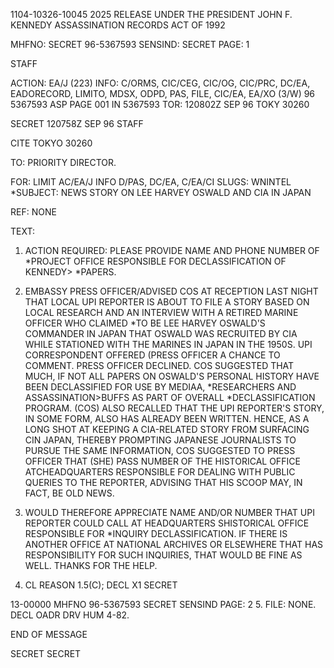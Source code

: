1104-10326-10045 2025 RELEASE UNDER THE PRESIDENT JOHN F. KENNEDY ASSASSINATION RECORDS ACT OF 1992

MHFNO:
SECRET
96-5367593
SENSIND:
SECRET
PAGE: 1

STAFF

ACTION: EA/J (223) INFO: C/ORMS, CIC/CEG, CIC/OG, CIC/PRC, DC/EA,
EADORECORD, LIMITO, MDSX, ODPD, PAS, FILE, CIC/EA, EA/XO (3/W)
96 5367593
ASP
PAGE 001 IN 5367593
TOR: 120802Z SEP 96 TOKY 30260

SECRET 120758Z SEP 96 STAFF

CITE TOKYO 30260

TO: PRIORITY DIRECTOR.

FOR: LIMIT AC/EA/J INFO D/PAS, DC/EA, C/EA/CI
SLUGS: WNINTEL
*SUBJECT: NEWS STORY ON LEE HARVEY OSWALD AND CIA IN JAPAN

REF: NONE

TEXT:

1. ACTION REQUIRED: PLEASE PROVIDE NAME AND PHONE NUMBER OF
*PROJECT OFFICE RESPONSIBLE FOR DECLASSIFICATION OF KENNEDY>
*<ASSASSINATION>PAPERS.

2. EMBASSY PRESS OFFICER/ADVISED COS AT RECEPTION LAST NIGHT
THAT LOCAL UPI REPORTER IS ABOUT TO FILE A STORY BASED ON LOCAL
RESEARCH AND AN INTERVIEW WITH A RETIRED MARINE OFFICER WHO CLAIMED
*TO BE LEE HARVEY OSWALD'S COMMANDER IN JAPAN THAT OSWALD WAS
RECRUITED BY CIA WHILE STATIONED WITH THE MARINES IN JAPAN IN THE
1950S. UPI CORRESPONDENT OFFERED (PRESS OFFICER A CHANCE TO COMMENT.
PRESS OFFICER DECLINED. COS SUGGESTED THAT MUCH, IF NOT ALL PAPERS
ON OSWALD'S PERSONAL HISTORY HAVE BEEN DECLASSIFIED FOR USE BY MEDIAΑ,
*RESEARCHERS AND ASSASSINATION>BUFFS AS PART OF OVERALL<KENNEDY>
*<ASSASSINATION>DECLASSIFICATION PROGRAM. (COS) ALSO RECALLED THAT THE
UPI REPORTER'S STORY, IN SOME FORM, ALSO HAS ALREADY BEEN WRITTEN.
HENCE, AS A LONG SHOT AT KEEPING A CIA-RELATED STORY FROM SURFACING
CIN JAPAN, THEREBY PROMPTING JAPANESE JOURNALISTS TO PURSUE THE SAME
INFORMATION, COS SUGGESTED TO PRESS OFFICER THAT (SHE) PASS NUMBER OF
THE HISTORICAL OFFICE ATCHEADQUARTERS RESPONSIBLE FOR DEALING WITH
PUBLIC QUERIES TO THE REPORTER, ADVISING THAT HIS SCOOP MAY, IN FACT,
BE OLD NEWS.

3. WOULD THEREFORE APPRECIATE NAME AND/OR NUMBER THAT UPI
REPORTER COULD CALL AT HEADQUARTERS SHISTORICAL OFFICE RESPONSIBLE FOR
*<JFK ASSASSINATION>INQUIRY DECLASSIFICATION. IF THERE IS ANOTHER
OFFICE AT NATIONAL ARCHIVES OR ELSEWHERE THAT HAS RESPONSIBILITY FOR
SUCH INQUIRIES, THAT WOULD BE FINE AS WELL. THANKS FOR THE HELP.

4. CL REASON 1.5(C); DECL X1
SECRET

13-00000
MHFNO
96-5367593
SECRET
SENSIND
PAGE: 2
5. FILE: NONE. DECL OADR DRV HUM 4-82.

END OF MESSAGE

SECRET
SECRET

